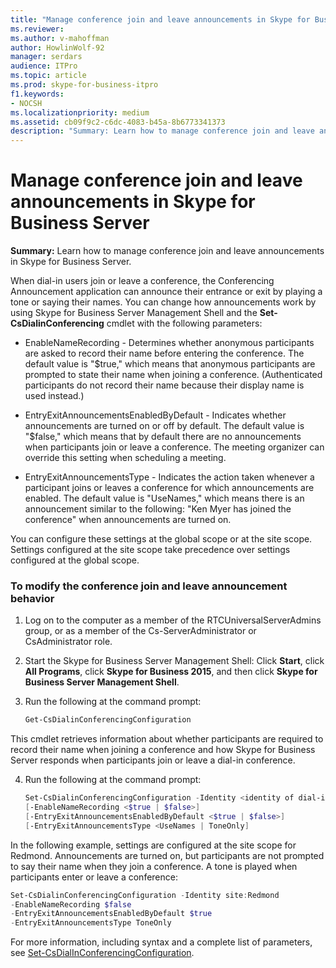 ```yaml
---
title: "Manage conference join and leave announcements in Skype for Business Server"
ms.reviewer: 
ms.author: v-mahoffman
author: HowlinWolf-92
manager: serdars
audience: ITPro
ms.topic: article
ms.prod: skype-for-business-itpro
f1.keywords:
- NOCSH
ms.localizationpriority: medium
ms.assetid: cb09f9c2-c6dc-4083-b45a-8b6773341373
description: "Summary: Learn how to manage conference join and leave announcements in Skype for Business Server."
---
```


# Manage conference join and leave announcements in Skype for Business Server
 
**Summary:** Learn how to manage conference join and leave announcements in Skype for Business Server.
  
When dial-in users join or leave a conference, the Conferencing Announcement application can announce their entrance or exit by playing a tone or saying their names. You can change how announcements work by using Skype for Business Server Management Shell and the **Set-CsDialinConferencing** cmdlet with the following parameters:
  
- EnableNameRecording - Determines whether anonymous participants are asked to record their name before entering the conference. The default value is "$true," which means that anonymous participants are prompted to state their name when joining a conference. (Authenticated participants do not record their name because their display name is used instead.)
    
- EntryExitAnnouncementsEnabledByDefault - Indicates whether announcements are turned on or off by default. The default value is "$false," which means that by default there are no announcements when participants join or leave a conference. The meeting organizer can override this setting when scheduling a meeting.
    
- EntryExitAnnouncementsType - Indicates the action taken whenever a participant joins or leaves a conference for which announcements are enabled. The default value is "UseNames," which means there is an announcement similar to the following: "Ken Myer has joined the conference" when announcements are turned on.
    
You can configure these settings at the global scope or at the site scope. Settings configured at the site scope take precedence over settings configured at the global scope.
   

### To modify the conference join and leave announcement behavior

1. Log on to the computer as a member of the RTCUniversalServerAdmins group, or as a member of the Cs-ServerAdministrator or CsAdministrator role.
    
2. Start the Skype for Business Server Management Shell: Click **Start**, click **All Programs**, click **Skype for Business 2015**, and then click **Skype for Business Server Management Shell**.
    
3. Run the following at the command prompt:
    
   ```PowerShell
   Get-CsDialinConferencingConfiguration
   ```

This cmdlet retrieves information about whether participants are required to record their name when joining a conference and how Skype for Business Server responds when participants join or leave a dial-in conference.
    
4. Run the following at the command prompt:
    
   ```PowerShell
   Set-CsDialinConferencingConfiguration -Identity <identity of dial-in conferencing settings to be modified>
   [-EnableNameRecording <$true | $false>]
   [-EntryExitAnnouncementsEnabledByDefault <$true | $false>]
   [-EntryExitAnnouncementsType <UseNames | ToneOnly]
   ```

In the following example, settings are configured at the site scope for Redmond. Announcements are turned on, but participants are not prompted to say their name when they join a conference. A tone is played when participants enter or leave a conference:
  
```PowerShell
Set-CsDialinConferencingConfiguration -Identity site:Redmond
-EnableNameRecording $false
-EntryExitAnnouncementsEnabledByDefault $true
-EntryExitAnnouncementsType ToneOnly
```

For more information, including syntax and a complete list of parameters, see [Set-CsDialInConferencingConfiguration](/powershell/module/skype/set-csdialinconferencingconfiguration?view=skype-ps).
